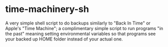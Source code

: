 # time-machinery-sh
A very simple shell script to do backups similarly to "Back In Time" or Apple's "Time Machine"; a complimentary simple script to run programs "in the past" meaning setting environmental variables so that programs see your backed up HOME folder instead of your actual one.
